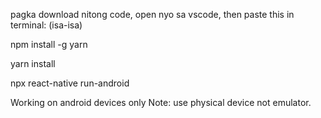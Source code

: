 pagka download nitong code, open nyo sa vscode,
then paste this in terminal: (isa-isa)

npm install -g yarn

yarn install

npx react-native run-android

Working on android devices only
Note: use physical device not emulator.